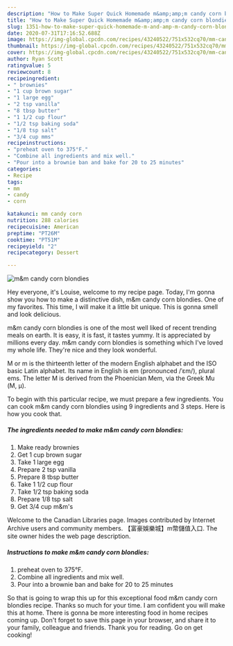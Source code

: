 ```yaml
---
description: "How to Make Super Quick Homemade m&amp;amp;m candy corn blondies"
title: "How to Make Super Quick Homemade m&amp;amp;m candy corn blondies"
slug: 1351-how-to-make-super-quick-homemade-m-and-amp-m-candy-corn-blondies
date: 2020-07-31T17:16:52.688Z
image: https://img-global.cpcdn.com/recipes/43240522/751x532cq70/mm-candy-corn-blondies-recipe-main-photo.jpg
thumbnail: https://img-global.cpcdn.com/recipes/43240522/751x532cq70/mm-candy-corn-blondies-recipe-main-photo.jpg
cover: https://img-global.cpcdn.com/recipes/43240522/751x532cq70/mm-candy-corn-blondies-recipe-main-photo.jpg
author: Ryan Scott
ratingvalue: 5
reviewcount: 8
recipeingredient:
- " brownies"
- "1 cup brown sugar"
- "1 large egg"
- "2 tsp vanilla"
- "8 tbsp butter"
- "1 1/2 cup flour"
- "1/2 tsp baking soda"
- "1/8 tsp salt"
- "3/4 cup mms"
recipeinstructions:
- "preheat oven to 375°F."
- "Combine all ingredients and mix well."
- "Pour into a brownie ban and bake for 20 to 25 minutes"
categories:
- Recipe
tags:
- mm
- candy
- corn

katakunci: mm candy corn 
nutrition: 288 calories
recipecuisine: American
preptime: "PT26M"
cooktime: "PT51M"
recipeyield: "2"
recipecategory: Dessert

---
```



![m&amp;m candy corn blondies](https://img-global.cpcdn.com/recipes/43240522/751x532cq70/mm-candy-corn-blondies-recipe-main-photo.jpg)

Hey everyone, it's Louise, welcome to my recipe page. Today, I'm gonna show you how to make a distinctive dish, m&amp;m candy corn blondies. One of my favorites. This time, I will make it a little bit unique. This is gonna smell and look delicious.

m&amp;m candy corn blondies is one of the most well liked of recent trending meals on earth. It is easy, it is fast, it tastes yummy. It is appreciated by millions every day. m&amp;m candy corn blondies is something which I've loved my whole life. They're nice and they look wonderful.

M or m is the thirteenth letter of the modern English alphabet and the ISO basic Latin alphabet. Its name in English is em (pronounced /ˈɛm/), plural ems. The letter M is derived from the Phoenician Mem, via the Greek Mu (Μ, μ).


To begin with this particular recipe, we must prepare a few ingredients. You can cook m&amp;m candy corn blondies using 9 ingredients and 3 steps. Here is how you cook that.

<!--inarticleads1-->

##### The ingredients needed to make m&amp;m candy corn blondies:

1. Make ready  brownies
1. Get 1 cup brown sugar
1. Take 1 large egg
1. Prepare 2 tsp vanilla
1. Prepare 8 tbsp butter
1. Take 1 1/2 cup flour
1. Take 1/2 tsp baking soda
1. Prepare 1/8 tsp salt
1. Get 3/4 cup m&amp;m&#39;s


Welcome to the Canadian Libraries page. Images contributed by Internet Archive users and community members. 【富豪娛樂城】m幣儲值入口. The site owner hides the web page description. 

<!--inarticleads2-->

##### Instructions to make m&amp;m candy corn blondies:

1. preheat oven to 375°F.
1. Combine all ingredients and mix well.
1. Pour into a brownie ban and bake for 20 to 25 minutes




So that is going to wrap this up for this exceptional food m&amp;m candy corn blondies recipe. Thanks so much for your time. I am confident you will make this at home. There is gonna be more interesting food in home recipes coming up. Don't forget to save this page in your browser, and share it to your family, colleague and friends. Thank you for reading. Go on get cooking!
